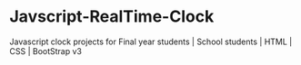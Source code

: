 # Javscript-RealTime-Clock
Javascript clock projects for Final year students | School students | HTML | CSS | BootStrap v3
